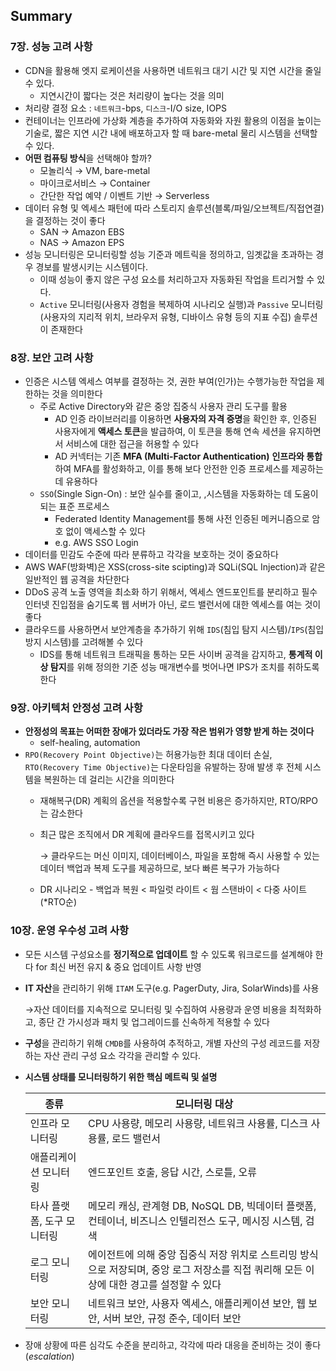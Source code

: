 ## Summary

### 7장. 성능 고려 사항

- CDN을 활용해 엣지 로케이션을 사용하면 네트워크 대기 시간 및 지연 시간을 줄일 수 있다.
    - 지연시간이 짧다는 것은 처리량이 높다는 것을 의미
- 처리량 결정 요소 : `네트워크`-bps, `디스크`-I/O size, IOPS
- 컨테이너는 인프라에 가상화 계층을 추가하여 자동화와 자원 활용의 이점을 높이는 기술로, 짧은 지연 시간 내에 배포하고자 할 때 bare-metal 물리 시스템을 선택할 수 있다.
- **어떤 컴퓨팅 방식**을 선택해야 할까?
    - 모놀리식 → VM, bare-metal
    - 마이크로서비스 → Container
    - 간단한 작업 예약 / 이벤트 기반 → Serverless
- 데이터 유형 및 엑세스 패턴에 따라 스토리지 솔루션(블록/파일/오브젝트/직접연결)을 결정하는 것이 좋다
    - SAN → Amazon EBS
    - NAS → Amazon EPS
- 성능 모니터링은 모니터링할 성능 기준과 메트릭을 정의하고, 임곗값을 초과하는 경우 경보를 발생시키는 시스템이다.
    - 이때 성능이 좋지 않은 구성 요소를 처리하고자 자동화된 작업을 트리거할 수 있다.
    - `Active` 모니터링(사용자 경험을 복제하여 시나리오 실행)과 `Passive` 모니터링(사용자의 지리적 위치, 브라우저 유형, 디바이스 유형 등의 지표 수집) 솔루션이 존재한다
    

### 8장. 보안 고려 사항

- 인증은 시스템 엑세스 여부를 결정하는 것, 권한 부여(인가)는 수행가능한 작업을 제한하는 것을 의미한다
    - 주로 Active Directory와 같은 중앙 집중식 사용자 관리 도구를 활용
        - AD 인증 라이브러리를 이용하면 **사용자의 자격 증명**을 확인한 후, 인증된 사용자에게 **액세스 토큰**을 발급하여, 이 토큰을 통해 연속 세션을 유지하면서 서비스에 대한 접근을 허용할 수 있다
        - AD 커넥터는 기존 **MFA (Multi-Factor Authentication)** **인프라와 통합**하여 MFA를 활성화하고, 이를 통해 보다 안전한 인증 프로세스를 제공하는 데 유용하다
    - `SSO`(Single Sign-On) : 보안 실수를 줄이고, ,시스템을 자동화하는 데 도움이 되는 표준 프로세스
        - Federated Identity Management를 통해 사전 인증된 메커니즘으로 암호 없이 액세스할 수 있다
        - e.g. AWS SSO Login
- 데이터를 민감도 수준에 따라 분류하고 각각을 보호하는 것이 중요하다
- AWS WAF(방화벽)은 XSS(cross-site scipting)과 SQLi(SQL Injection)과 같은 일반적인 웹 공격을 차단한다
- DDoS 공격 노출 영역을 최소화 하기 위해서, 엑세스 엔드포인트를 분리하고 필수 인터넷 진입점을 숨기도록 웹 서버가 아닌, 로드 밸런서에 대한 엑세스를 여는 것이 좋다
- 클라우드를 사용하면서 보안계층을 추가하기 위해 `IDS`(침입 탐지 시스템)/`IPS`(침입 방지 시스템)를 고려해볼 수 있다
    - IDS를 통해 네트워크 트래픽을 통하는 모든 사이버 공격을 감지하고, **통계적 이상 탐지**를 위해 정의한 기준 성능 매개변수를 벗어나면 IPS가 조치를 취하도록 한다
    

### 9장. 아키텍처 안정성 고려 사항

- **안정성의 목표는 어떠한 장애가 있더라도 가장 작은 범위가 영향 받게 하는 것이다**
    - self-healing, automation
- `RPO(Recovery Point Objective)`는 허용가능한 최대 데이터 손실, `RTO(Recovery Time Objective)`는 다운타임을 유발하는 장애 발생 후 전체 시스템을 복원하는 데 걸리는 시간을 의미한다
    - 재해복구(DR) 계획의 옵션을 적용할수록 구현 비용은 증가하지만, RTO/RPO는 감소한다
    - 최근 많은 조직에서 DR 계획에 클라우드를 접목시키고 있다
        
        → 클라우드는 머신 이미지, 데이터베이스, 파일을 포함해 즉시 사용할 수 있는 데이터 백업과 복제 도구를 제공하므로, 보다 빠른 복구가 가능하다
        
    - DR 시나리오 - 백업과 복원 < 파일럿 라이트 < 웜 스탠바이 < 다중 사이트 (*RTO순)

### 10장. 운영 우수성 고려 사항

- 모든 시스템 구성요소를 **정기적으로 업데이트** 할 수 있도록 워크로드를 설계해야 한다 for 최신 버전 유지 & 중요 업데이트 사항 반영
- **IT 자산**을 관리하기 위해 `ITAM` 도구(e.g. PagerDuty, Jira, SolarWinds)를 사용
    
    →자산 데이터를 지속적으로 모니터링 및 수집하여 사용량과 운영 비용을 최적화하고, 종단 간 가시성과 패치 및 업그레이드를 신속하게 적용할 수 있다
    
- **구성**을 관리하기 위해 `CMDB`를 사용하여 추적하고, 개별 자산의 구성 레코드를 저장하는 자산 관리 구성 요소 각각을 관리할 수 있다.
- **시스템 상태를 모니터링하기 위한 핵심 메트릭 및 설명**
    
    
    | 종류 | 모니터링 대상 |
    | --- | --- |
    | 인프라 모니터링 | CPU 사용량, 메모리 사용량, 네트워크 사용률, 디스크 사용률, 로드 밸런서 |
    | 애플리케이션 모니터링 | 엔드포인트 호출, 응답 시간, 스로틀, 오류 |
    | 타사 플랫폼, 도구 모니터링 | 메모리 캐싱, 관계형 DB, NoSQL DB, 빅데이터 플랫폼, 컨테이너, 비즈니스 인텔리전스 도구, 메시징 시스템, 검색 |
    | 로그 모니터링 | 에이전트에 의해 중앙 집중식 저장 위치로 스트리밍 방식으로 저장되며, 중앙 로그 저장소를 직접 쿼리해 모든 이상에 대한 경고를 설정할 수 있다 |
    | 보안 모니터링 | 네트워크 보안, 사용자 엑세스, 애플리케이션 보안, 웹 보안, 서버 보안, 규정 준수, 데이터 보안 |
- 장애 상황에 따른 심각도 수준을 분리하고, 각각에 따라 대응을 준비하는 것이 좋다 (*escalation*)
